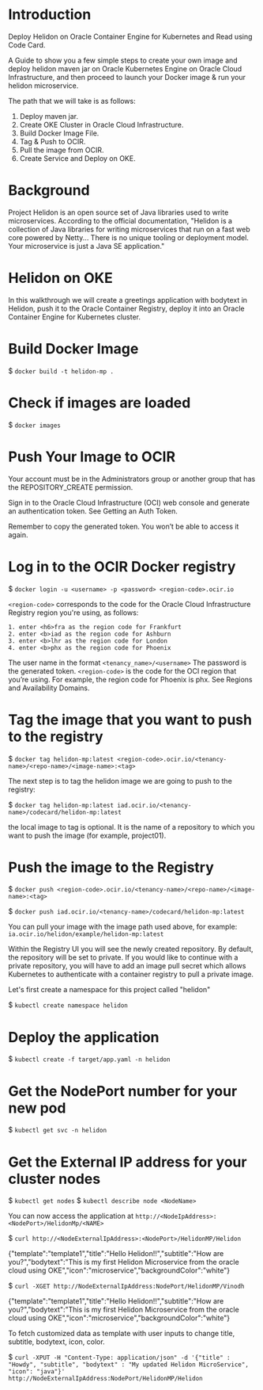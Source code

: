 # Introduction

Deploy Helidon on Oracle Container Engine for Kubernetes and Read using Code Card.

A Guide to show you a few simple steps to create your own image and deploy helidon maven jar on Oracle Kubernetes Engine on Oracle Cloud Infrastructure, and then proceed to launch your Docker image & run your helidon microservice. 

The path that we will take is as follows:

1. Deploy maven jar.
2. Create OKE Cluster in Oracle Cloud Infrastructure.
3. Build Docker Image File.
4. Tag & Push to OCIR.
5. Pull the image from OCIR.
6. Create Service and Deploy on OKE.

# Background
Project Helidon is an open source set of Java libraries used to write microservices. According to the official documentation, "Helidon is a collection of Java libraries for writing microservices that run on a fast web core powered by Netty... There is no unique tooling or deployment model. Your microservice is just a Java SE application."

# Helidon on OKE
In this walkthrough we will create a greetings application with bodytext in Helidon, push it to the Oracle Container Registry, deploy it into an Oracle Container Engine for Kubernetes cluster. 
 
# Build Docker Image
$ `docker build -t helidon-mp .`

# Check if images are loaded
$ `docker images`

# Push Your Image to OCIR
Your account must be in the Administrators group or another group that has the REPOSITORY_CREATE permission.

Sign in to the Oracle Cloud Infrastructure (OCI) web console and generate an authentication token. See Getting an Auth Token.

Remember to copy the generated token. You won’t be able to access it again.

# Log in to the OCIR Docker registry
$ `docker login -u <username> -p <password> <region-code>.ocir.io`
	   
`<region-code>` corresponds to the code for the Oracle Cloud Infrastructure Registry region you're using, as follows:

	1. enter <h6>fra as the region code for Frankfurt
	2. enter <b>iad as the region code for Ashburn
	3. enter <b>lhr as the region code for London
	4. enter <b>phx as the region code for Phoenix

The user name in the format `<tenancy_name>/<username>`
The password is the generated token.
`<region-code>` is the code for the OCI region that you’re using. For example, the region code for Phoenix is phx. See Regions and Availability Domains.

# Tag the image that you want to push to the registry
$ `docker tag helidon-mp:latest <region-code>.ocir.io/<tenancy-name>/<repo-name>/<image-name>:<tag>`
	   
The next step is to tag the helidon image we are going to push to the registry:

$ `docker tag helidon-mp:latest iad.ocir.io/<tenancy-name>/codecard/helidon-mp:latest`

the local image to tag <repo-name> is optional. It is the name of a repository to which you want to push the image (for example, project01).

# Push the image to the Registry

$ `docker push <region-code>.ocir.io/<tenancy-name>/<repo-name>/<image-name>:<tag>`

$ `docker push iad.ocir.io/<tenancy-name>/codecard/helidon-mp:latest`

You can pull your image with the image path used above, for example:  `ia.ocir.io/helidon/example/helidon-mp:latest`

Within the Registry UI you will see the newly created repository. By default, the repository will be set to private. If you would like to continue with a private repository, you will have to add an image pull secret which allows Kubernetes to authenticate with a container registry to pull a private image. 

Let's first create a namespace for this project called "helidon" 

$ `kubectl create namespace helidon`

# Deploy the application

$ `kubectl create -f target/app.yaml -n helidon`

# Get the NodePort number for your new pod

$ `kubectl get svc -n helidon`

# Get the External IP address for your cluster nodes

$ `kubectl get nodes`
$ `kubectl describe node <NodeName>`

You can now access the application at `http://<NodeIpAddress>:<NodePort>/HelidonMp/<NAME>`

$ `curl http://<NodeExternalIpAddress>:<NodePort>/HelidonMP/Helidon`

{"template":"template1","title":"Hello Helidon!!","subtitle":"How are you?","bodytext":"This is my first Helidon Microservice from the oracle cloud using OKE","icon":"microservice","backgroundColor":"white"}

$ `curl -XGET http://NodeExternalIpAddress:NodePort/HelidonMP/Vinodh`

{"template":"template1","title":"Hello Helidon!!","subtitle":"How are you?","bodytext":"This is my first Helidon Microservice from the oracle cloud using OKE","icon":"microservice","backgroundColor":"white"}

To fetch customized data as template with user inputs to change title, subtitle, bodytext, icon, color.

$ `curl -XPUT -H "Content-Type: application/json" -d '{"title" : "Howdy", "subtitle", "bodytext" : "My updated Helidon MicroService", "icon": "java"}' http://NodeExternalIpAddress:NodePort/HelidonMP/Helidon`
